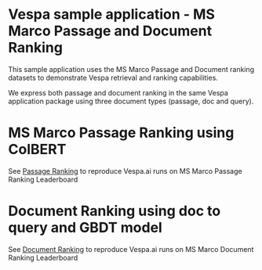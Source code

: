 <!-- Copyright Verizon Media. Licensed under the terms of the Apache 2.0 license. See LICENSE in the project root.-->

# Vespa sample application - MS Marco Passage and Document Ranking 

This sample application uses the MS Marco Passage and Document ranking datasets to demonstrate Vespa retrieval and ranking capabilities.

We express both passage and document ranking in the same Vespa application package using three document types (passage, doc and query).  

# MS Marco Passage Ranking using ColBERT 

See [Passage Ranking](passage-ranking.md) to reproduce Vespa.ai runs on MS Marco Passage Ranking Leaderboard

# Document Ranking using doc to query and GBDT model
See [Document Ranking](document-ranking.md) to reproduce Vespa.ai runs on MS Marco Document Ranking Leaderboard

